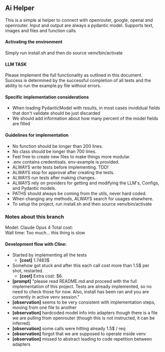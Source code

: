 ## Ai Helper
This is a simple ai helper to connect with openrouter, google, openai and openrouter. Input and output are always a pydantic model. Supports text, images and files and function calls.

#### Activating the environment
Simply run install.sh and then do source venv/bin/activate

#### LLM TASK 
Please implement the full functionality as outlined in this document. Success is determined by the successful completion of all tests and the ability to run the example.py file without errors.

#### Specific implementation considerations
- When loading PydanticModel with results, in most cases invididual fields that don't validate should be just discarded
- We should add information about how many percent of the model fields are filled

#### Guidelines for implementation
- No function should be longer than 200 lines.
- No class should be longer than 700 lines.
- Feel free to create new files to make things more modular.
- .env contains credentisals. env-example is provided.
- ALWAYS write tests before implementing. TDD!
- ALWAYS stop for approval after creating the tests. 
- ALWAYS run tests after making changes.
- ALWAYS rely on providers for getting and modifying the LLM's, Configs, and Pydantic models.
- PATHS should always be coming from the utils, never hard coded.
- When changing any methods, ALWAYS search for usages elsewhere.
- To setup the project, run install.sh and then source venv/bin/activate

### Notes about this branch
Model:        Claude Opus 4
Total cost:   
Wall time:    Too much... this thing is slow

#### Development flow with Cline:
- Started by implementing all the tests
  - **[cost]** 1.7483$
- Somehow got stuck and after this each call cost more than 1.5$ per shot, restarted. 
  - **[cost]** Extra cost: $6.
- **[prompt]** "please read README.md and proceed with the full implementation of this project. Tests are already implemented, so no need to check those for now. Also, install has been ran and you are currently in active venv session."
- **[observation]** seems to be very consistent with implementation steps, moving from one file to another
- **[observation]** hardcoded model info into adapters though there is a file we are pulling from openrouter (though this is not instructed, it can be inferred)
- **[observation]** some calls were hitting already 1.5$ / req
- **[observation]** forgot that we are supposed to operate inside venv
- **[observation]** missed to abstract leading to code repetition between adapters
